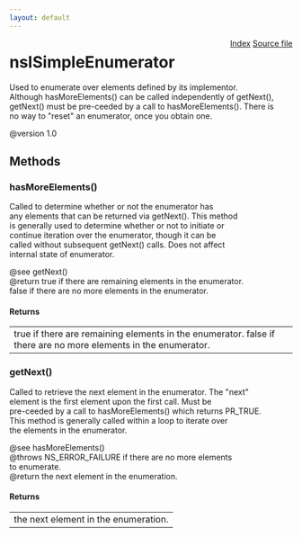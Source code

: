 ```yaml
---
layout: default
---
```

<div class='links' style='float:right'><a href="../index.html">Index</a>
<a href="http://dxr.mozilla.org/mozilla-central/source/xpcom/ds/nsISimpleEnumerator.idl">Source file</a>
</div>

# nsISimpleEnumerator #
  
Used to enumerate over elements defined by its implementor.  
Although hasMoreElements() can be called independently of getNext(),  
getNext() must be pre-ceeded by a call to hasMoreElements(). There is  
no way to "reset" an enumerator, once you obtain one.  
  
@version 1.0  
  

## Methods ##

### hasMoreElements() ###
  
Called to determine whether or not the enumerator has  
any elements that can be returned via getNext(). This method  
is generally used to determine whether or not to initiate or  
continue iteration over the enumerator, though it can be  
called without subsequent getNext() calls. Does not affect  
internal state of enumerator.  
  
@see getNext()  
@return true if there are remaining elements in the enumerator.  
        false if there are no more elements in the enumerator.  
  

#### Returns ####

<table>

<tr>
<td>true if there are remaining elements in the enumerator.  
        false if there are no more elements in the enumerator.  
</td>
</tr>

</table>

### getNext() ###
  
Called to retrieve the next element in the enumerator. The "next"  
element is the first element upon the first call. Must be  
pre-ceeded by a call to hasMoreElements() which returns PR_TRUE.  
This method is generally called within a loop to iterate over  
the elements in the enumerator.  
  
@see hasMoreElements()  
@throws NS_ERROR_FAILURE if there are no more elements  
                         to enumerate.  
@return the next element in the enumeration.  
  

#### Returns ####

<table>

<tr>
<td>the next element in the enumeration.  
</td>
</tr>

</table>
